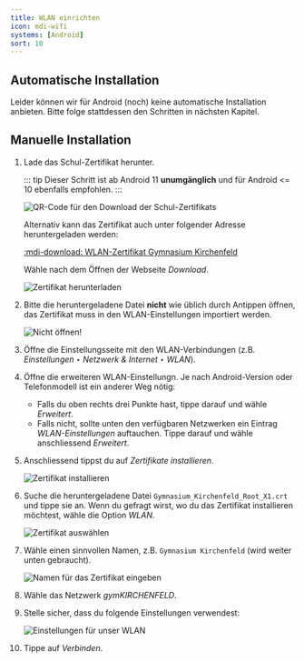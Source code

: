 ```yaml
---
title: WLAN einrichten
icon: mdi-wifi
systems: [Android]
sort: 10
---
```


<PageTitle/>

## Automatische Installation

Leider können wir für Android (noch) keine automatische Installation anbieten. Bitte folge stattdessen den Schritten in nächsten Kapitel.

## Manuelle Installation

1. Lade das Schul-Zertifikat herunter.

   ::: tip
   Dieser Schritt ist ab Android 11 **unumgänglich** und für Android <= 10 ebenfalls empfohlen.
   :::

   ![QR-Code für den Download der Schul-Zertifikats](./qr-code-cert.svg)

   Alternativ kann das Zertifikat auch unter folgender Adresse heruntergeladen werden:

   [:mdi-download: WLAN-Zertifikat Gymnasium Kirchenfeld][1]

   [1]: http://media.mygymer.ch/wifi/Gymnasium_Kirchenfeld_Root_X1.crt

   Wähle nach dem Öffnen der Webseite _Download_.

   ![Zertifikat herunterladen](./android-1a.png)

2. Bitte die heruntergeladene Datei **nicht** wie üblich durch Antippen öffnen, das Zertifikat muss in den WLAN-Einstellungen importiert werden.

   ![Nicht öffnen!](./android-2a.png)

3. Öffne die Einstellungsseite mit den WLAN-Verbindungen (z.B. _Einstellungen_ ‣ _Netzwerk & Internet_ ‣ _WLAN_).
4. Öffne die erweiteren WLAN-Einstellungn. Je nach Android-Version oder Telefonmodell ist ein anderer Weg nötig:
   - Falls du oben rechts drei Punkte hast, tippe darauf und wähle _Erweitert_.
   - Falls nicht, sollte unten den verfügbaren Netzwerken ein Eintrag _WLAN-Einstellungen_ auftauchen. Tippe darauf und wähle anschliessend _Erweitert_.
5. Anschliessend tippst du auf _Zertifikate installieren_.

   ![Zertifikat installieren](./android-3a.png)

6. Suche die heruntergeladene Datei `Gymnasium_Kirchenfeld_Root_X1.crt` und tippe sie an. Wenn du gefragt wirst, wo du das Zertifikat installieren möchtest, wähle die Option _WLAN_.

   ![Zertifikat auswählen](./android-4a.png)

7. Wähle einen sinnvollen Namen, z.B. `Gymnasium Kirchenfeld` (wird weiter unten gebraucht).

   ![Namen für das Zertifikat eingeben](./android-5a.png)

8. Wähle das Netzwerk _gymKIRCHENFELD_.
9. Stelle sicher, dass du folgende Einstellungen verwendest:

   ![Einstellungen für unser WLAN](./android-6a.png)

10. Tippe auf _Verbinden_.
